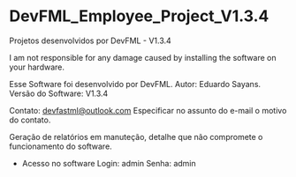 # DevFML_Employee_Project_V1.3.4
Projetos desenvolvidos por DevFML - V1.3.4

I am not responsible for any damage caused by installing the software on your hardware.

Esse Software foi desenvolvido por DevFML. Autor: Eduardo Sayans. Versão do Software: V1.3.4

Contato: devfastml@outlook.com Especificar no assunto do e-mail o motivo do contato.

Geração de relatórios em manuteção, detalhe que não compromete o funcionamento do software.

- Acesso no software
Login: admin
Senha: admin
